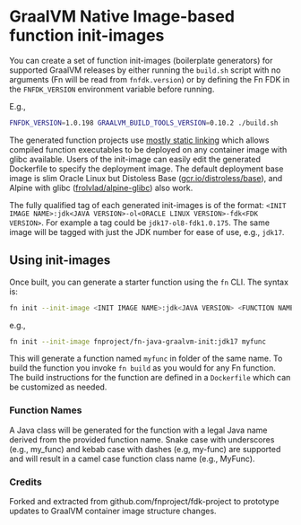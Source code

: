 # GraalVM Native Image-based function init-images

You can create a set of function init-images (boilerplate generators) for
supported GraalVM releases by either running the `build.sh` script with no
arguments (Fn will be read from `fnfdk.version`) or by defining the Fn FDK in
the `FNFDK_VERSION` environment variable before running.

E.g.,
```sh
FNFDK_VERSION=1.0.198 GRAALVM_BUILD_TOOLS_VERSION=0.10.2 ./build.sh
```

The generated function projects use [mostly static
linking](https://www.graalvm.org/latest/reference-manual/native-image/guides/build-static-executables/)
which allows compiled function executables to be deployed on any container image
with glibc available. Users of the init-image can easily edit the generated
Dockerfile to specify the deployment image. The default deployment base image is
slim Oracle Linux but Distoless Base
([gcr.io/distroless/base](https://github.com/GoogleContainerTools/distroless/blob/main/base/README.md)),
and Alpine with glibc
([frolvlad/alpine-glibc](https://hub.docker.com/r/frolvlad/alpine-glibc)) also
work.

The fully qualified tag of each generated init-images is of the format: `<INIT IMAGE NAME>:jdk<JAVA VERSION>-ol<ORACLE LINUX VERSION>-fdk<FDK VERSION>`.
For example a tag could be `jdk17-ol8-fdk1.0.175`. The same image will be tagged with just the JDK number for ease of use, e.g., `jdk17`.

## Using init-images

Once built, you can generate a starter function using the `fn` CLI.  The syntax is:
```sh
fn init --init-image <INIT IMAGE NAME>:jdk<JAVA VERSION> <FUNCTION NAME>
```
e.g.,
```sh
fn init --init-image fnproject/fn-java-graalvm-init:jdk17 myfunc
```
This will generate a function named `myfunc` in folder of the same name.
To build the function you invoke `fn build` as you would for any Fn function.  The
build instructions for the function are defined in a `Dockerfile` which can be
customized as needed.

### Function Names

A Java class will be generated for the function with a legal Java name derived from
the provided function name.  Snake case with underscores (e.g., my_func) and kebab case
with dashes (e.g, my-func) are supported and will result in a camel case function
class name (e.g., MyFunc).  

### Credits

Forked and extracted from github.com/fnproject/fdk-project to prototype updates
to GraalVM container image structure changes.

